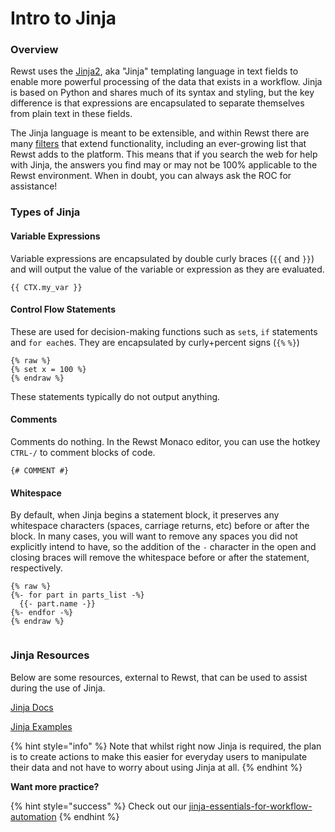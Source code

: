 # Intro to Jinja

### Overview

Rewst uses the [Jinja2](https://jinja.palletsprojects.com/), aka "Jinja" templating language in text fields to enable more powerful processing of the data that exists in a workflow. Jinja is based on Python and shares much of its syntax and styling, but the key difference is that expressions are encapsulated to separate themselves from plain text in these fields.

The Jinja language is meant to be extensible, and within Rewst there are many [filters](https://jinja.palletsprojects.com/en/3.1.x/templates/#filters) that extend functionality, including an ever-growing list that Rewst adds to the platform. This means that if you search the web for help with Jinja, the answers you find may or may not be 100% applicable to the Rewst environment. When in doubt, you can always ask the ROC for assistance!

### Types of Jinja

#### Variable Expressions

Variable expressions are encapsulated by double curly braces (`{{` and `}}`) and will output the value of the variable or expression as they are evaluated.

`{{ CTX.my_var }}`

#### Control Flow Statements

These are used for decision-making functions such as `set`s, `if` statements and `for each`es. They are encapsulated by curly+percent signs (`{%` `%}`)

```django
{% raw %}
{% set x = 100 %}
{% endraw %}

```

These statements typically do not output anything.

#### Comments

Comments do nothing. In the Rewst Monaco editor, you can use the hotkey `CTRL-/` to comment blocks of code.

`{# COMMENT #}`

#### Whitespace

By default, when Jinja begins a statement block, it preserves any whitespace characters (spaces, carriage returns, etc) before or after the block. In many cases, you will want to remove any spaces you did not explicitly intend to have, so the addition of the `-` character in the open and closing braces will remove the whitespace before or after the statement, respectively.

```django
{% raw %}
{%- for part in parts_list -%}
  {{- part.name -}}
{%- endfor -%}
{% endraw %}


```

### Jinja Resources

Below are some resources, external to Rewst, that can be used to assist during the use of Jinja.

[Jinja Docs](https://documentation.bloomreach.com/engagement/docs/jinja)

[Jinja Examples](https://www.webforefront.com/django/usebuiltinjinjafilters.html)

{% hint style="info" %}
Note that whilst right now Jinja is required, the plan is to create actions to make this easier for everyday users to manipulate their data and not have to worry about using Jinja at all.
{% endhint %}

**Want more practice?**

{% hint style="success" %}
Check out our [jinja-essentials-for-workflow-automation](../../cluck-university/rewst-foundations/jinja-essentials-for-workflow-automation/ "mention")
{% endhint %}
